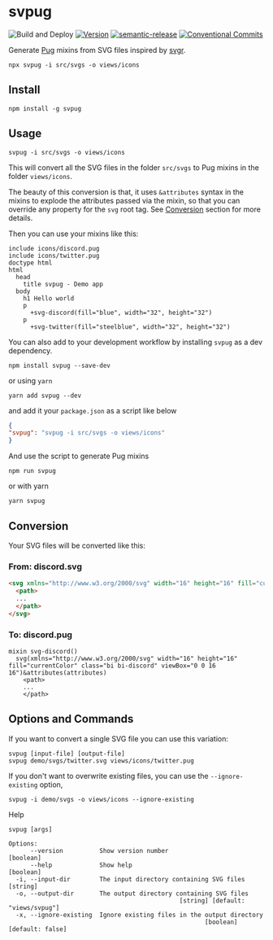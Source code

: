 # svpug

![Build and Deploy](https://github.com/rajasegar/svpug/workflows/Node%20CI/badge.svg)
[![Version](https://img.shields.io/npm/v/svpug.svg)](https://npmjs.org/package/svpug)
[![semantic-release](https://img.shields.io/badge/%20%20%F0%9F%93%A6%F0%9F%9A%80-semantic--release-e10079.svg)](https://github.com/semantic-release/semantic-release)
[![Conventional Commits](https://img.shields.io/badge/Conventional%20Commits-1.0.0-yellow.svg)](https://conventionalcommits.org)


Generate [Pug](https://pugjs.org) mixins from SVG files inspired by [svgr](https://react-svgr.com).


```
npx svpug -i src/svgs -o views/icons
```

## Install 
```
npm install -g svpug
```

## Usage
```
svpug -i src/svgs -o views/icons
```

This will convert all the SVG files in the folder `src/svgs` to Pug mixins in the folder `views/icons`. 

The beauty of this conversion is that, it uses `&attributes` syntax in the mixins to explode the attributes passed via the mixin, so that you can override any property for the `svg` root tag.  See [Conversion](#conversion) section for more details.

Then you can use your mixins like this:
```pug
include icons/discord.pug
include icons/twitter.pug
doctype html
html
  head
    title svpug - Demo app
  body
    h1 Hello world
    p
      +svg-discord(fill="blue", width="32", height="32")
    p
      +svg-twitter(fill="steelblue", width="32", height="32")
```

You can also add to your development workflow by installing `svpug` as a dev dependency.

```
npm install svpug --save-dev
```

or using `yarn`
```
yarn add svpug --dev
```

and add it your `package.json` as a script like below
```json
{
"svpug": "svpug -i src/svgs -o views/icons"
}
```

And use the script to generate Pug mixins
```
npm run svpug
```
or with yarn 
```
yarn svpug
```


## Conversion

Your SVG files will be converted like this:

### From: discord.svg

```html
<svg xmlns="http://www.w3.org/2000/svg" width="16" height="16" fill="currentColor" class="bi bi-discord" viewBox="0 0 16 16">
  <path>
  ...
  </path>
</svg>
```

### To: discord.pug
```pug
mixin svg-discord()
  svg(xmlns="http://www.w3.org/2000/svg" width="16" height="16" fill="currentColor" class="bi bi-discord" viewBox="0 0 16 16")&attributes(attributes)
    <path>
    ...
    </path>
```

## Options and Commands
If you want to convert a single SVG file you can use this variation:
```
svpug [input-file] [output-file]
svpug demo/svgs/twitter.svg views/icons/twitter.pug
```

If you don't want to overwrite existing files, you can use the `--ignore-existing` option,
```
svpug -i demo/svgs -o views/icons --ignore-existing
```

Help
```
svpug [args]

Options:
      --version          Show version number                           [boolean]
      --help             Show help                                     [boolean]
  -i, --input-dir        The input directory containing SVG files       [string]
  -o, --output-dir       The output directory containing SVG files
                                               [string] [default: "views/svpug"]
  -x, --ignore-existing  Ignore existing files in the output directory
                                                      [boolean] [default: false]
```
